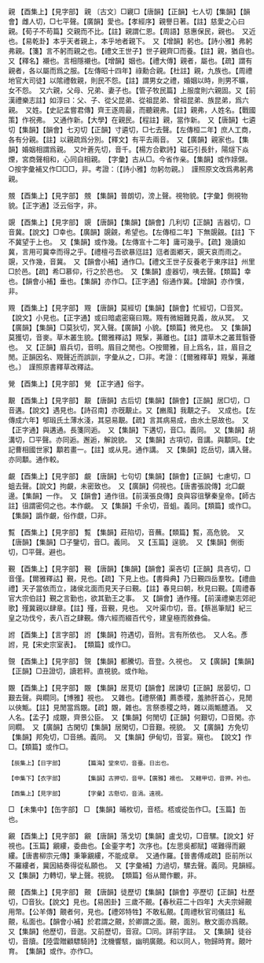 <!-- { "loadSidebar": true } -->
親	【酉集上】【見字部】	親	〔古文〕□寴□【唐韻】【正韻】七人切【集韻】【韻會】雌人切，□七平聲。【廣韻】愛也。【孝經序】親譽日著。【註】慈愛之心曰親。【荀子不苟篇】交親而不比。【註】親謂仁恩。【周語】慈惠保民，親也。　又近也。【易乾卦】本乎天者親上，本乎地者親下。　又【增韻】躬也。【詩小雅】弗躬弗親。【箋】言不躬而親之也。【禮文王世子】世子親齊□而養。【註】親，猶自也。　又【釋名】襯也。言相隱襯也。【增韻】姻也。【禮大傳】親者，屬也。【疏】謂有親者，各以屬而爲之服。【左傳昭十四年】祿勳合親。【杜註】親，九族也。【周禮地官大司徒】以隂禮敎親，則民不怨。【註】謂男女之禮，婚姻以時，則男不曠，女不怨。　又六親，父母、兄弟、妻子也。【管子牧民篇】上服度則六親固。又【前漢禮樂志註】如淳曰：父、子、從父昆弟、從祖昆弟、曾祖昆弟、族昆弟，爲六親。　又姓。【史記孟嘗君傳】齊王逐周最，而聽親弗。【註】親弗，人姓名。【戰國策】作祝弗。　又通作新。【大學】在親民。【程註】親，當作新。　又【唐韻】七遴切【集韻】【韻會】七刃切【正韻】寸遴切，□七去聲。【左傳桓二年】庶人工商，各有分親。【註】以親疏爲分別。【釋文】有平去兩音。　又【廣韻】親家也。【集韻】婚姻相謂爲親。　又叶蒼先切，音千。【楊方合歡詩】磁石引長針，陽燧下焱煙，宮商聲相和，心同自相親。　【字彙】古从□。今省作亲。【集韻】或作媇儭。○按字彙補又作□□□，非。考證：〔【詩小雅】勿躬勿親。〕　謹照原文改爲弗躬弗親。 

覫	【酉集上】【見字部】	覫	【集韻】普朗切，滂上聲。視物貌。【字彙】側視物貌。【正字通】泛云俗字，非。

覬	【酉集上】【見字部】	覬	【唐韻】【集韻】【韻會】几利切【正韻】吉器切，□音冀。【說文】□幸也。【廣韻】覬覦，希望也。【左傳桓二年】下無覬覦。【註】下不冀望于上也。　又【集韻】或作幾。【左傳宣十二年】庸可幾乎。【疏】幾讀如冀，言用可冀幸而得之乎。【禮檀弓吾欲暴尩註】尩者面鄕天，覬天哀而雨之。覬，又作幾，音冀。　又【韻會小補】通作□。【禮文王世子反養老于東序註】州里□於邑。【疏】希□慕仰，行之於邑也。　又【集韻】虛器切，咦去聲。【類篇】幸也。【韻會小補】垂也。【集韻】亦作□。【正字通】俗通作冀。【增韻】亦作懻，非。

覭	【酉集上】【見字部】	覭	【唐韻】莫經切【集韻】【韻會】忙經切，□音冥。【說文】小見也。【正字通】或曰暗處密窺曰覭。覭有微細難見義，故从冥。　又【廣韻】【集韻】□莫狄切，冥入聲。【廣韻】小貌。【類篇】微見也。　又【集韻】莫獲切，音麥。草木叢生貌。【爾雅釋詁】覭髳，茀離也。【註】謂草木之叢茸翳薈也。　又【正韻】眉兵切，音明。眉目之閒也。○按爾雅，目上爲名，註，眉目之閒。正韻因名、覭聲近而誤訓，字彙从之，□非。考證：〔【爾雅釋草】覭髳，茀離也。〕　謹照原書釋草改釋詁。 

覮	【酉集上】【見字部】	覮	【正字通】俗字。

覯	【酉集上】【見字部】	覯	【唐韻】古后切【集韻】【韻會】【正韻】居□切，□音遘。【說文】遇見也。【詩召南】亦旣覯止。又【豳風】我覯之子。　又成也。【左傳成六年】郇瑖氏土薄水淺，其惡易覯。【疏】言其病易成，由水土惡故也。　又【正字通】與遘通。長箋同逅。　又【集韻】下遘切，音□。義同。　又【集韻】胡溝切，□平聲。亦同逅。邂逅，解說貌。　又【集韻】古項切，音講。與顜同。【史記曹相國世家】顜若畫一。【註】或从見。通作講。　又【集韻】訖岳切，講入聲。亦同顜。通作較。

覰	【酉集上】【見字部】	覰	【唐韻】七句切【集韻】【韻會】【正韻】七慮切，□蛆去聲。【說文】拘覰，未密致也。　又【廣韻】伺視也。【唐書張說傳】北□覰邊。【集韻】一作。　又【韻會】通作徂。【前漢張良傳】良與容徂擊秦皇帝。【師古註】徂謂密伺之也。本作覰。　又【集韻】千余切，音蛆。義同。【類篇】或作□。　【集韻】譌作覰，俗作覷，□非。

覱	【酉集上】【見字部】	覱	【集韻】莊陷切，音蘸。【類篇】覱，高危貌。　又【唐韻】【集韻】□子鑒切，音□。義同。　又【玉篇】逞貌。　又【集韻】側銜切，□平聲。避也。

覲	【酉集上】【見字部】	覲	【唐韻】【集韻】【韻會】渠吝切【正韻】具吝切，□音僅。【爾雅釋詁】覲，見也。【疏】下見上也。【書舜典】乃日覲四岳羣牧。【禮曲禮】天子當依而立，諸侯北面而見天子曰覲。【註】春見曰朝，秋見曰覲。【周禮春官大宗伯註】覲之言勤也，欲其勤王之事。　又【韻會】通作殣。【前漢禮樂志郊祀歌】殣冀親以肆章。【註】殣，音覲，見也。　又叶渠巾切，音。【蔡邕筆賦】紀三皇之功伐兮，表八百之肆覲。傳六經而綴百代兮，建皇極而敘彝倫。

詂	【酉集上】【言字部】	詂	【集韻】符遇切，音附。言有所依也。　又人名。彥詂，見【宋史宗室表】。　【類篇】或作□。

覴	【酉集上】【見字部】	覴	【集韻】都騰切。音登。久視也。　又【廣韻】【集韻】【正韻】□丑證切，讀若秤。直視貌。或作眙。

覵	【酉集上】【見字部】	覵	【集韻】居莧切【韻會】居諫切【正韻】居晏切，□艱去聲。與瞯同。【博雅】視也。　又雜也。【禮祭儀】薦黍稷，羞肺肝首心，見閒以俠甒。【註】見閒當爲覵。【疏】覵，雜也。言祭黍稷之時，雜以兩甒醴酒。　又人名。【孟子】成覵，齊景公臣。　又【集韻】何閒切【正韻】何艱切，□音閑。亦同瞯。　又【廣韻】古閑切【集韻】居閑切，□音艱。視貌。　又【廣韻】方免切【集韻】邦免切，□音鴘。義同。　又【集韻】伊甸切，音宴。窺也。　【說文】作□。【類篇】或作□。

	【辰集上】【日字部】		【篇海】堂來切，音臺。日出也。

	【申集下】【衣字部】		【集韻】古狎切，音甲。【廣雅】襦也。　又轄甲切，音狎。衿也。

	【酉集上】【見字部】		【字彙】古懸切，音涓。遠視。

□	【未集中】【缶字部】	□	【集韻】晡枚切，音桮。桮或從缶作□。【玉篇】缶也。

覶	【酉集上】【見字部】	覶	【唐韻】落戈切【集韻】盧戈切，□音騾。【說文】好視也。【玉篇】覶縷，委曲也。【金壷字考】次序也。【左思吳都賦】嗟難得而覶縷。【唐書柳宗元傳】秉筆覶縷，不能成章。　又通作羅。【晉書傅咸疏】臣前所以不羅縷者，冀因結奏得從私願也。　又【字彙補】力過切，騾去聲。義同。見韻經。　又【集韻】力轉切，攣上聲。視貌。　【類篇】俗从爾作覼，非。

覿	【酉集上】【見字部】	覿	【唐韻】徒歷切【集韻】【韻會】亭歷切【正韻】杜歷切，□音狄。【說文】見也。【易困卦】三歲不覿。【春秋莊二十四年】大夫宗婦覿用幣。【公羊傳】覿者何，見也。【禮郊特牲】不敢私覿。【周禮秋官司儀註】私覿，私面也。【韻會小補】於君謂之覿，於卿謂之面。覿，面別。散文面亦爲覿。　又【集韻】他歷切，音逖。又前歷切，音寂。□同。詳前字註。　又【集韻】徒谷切，音牘。【陸雲贈顧驃騎詩】沈機響駭，幽明廣覿。和以同人，物歸時育。覿叶育。　【集韻】或作。亦作□。

